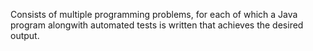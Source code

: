 Consists of multiple programming problems, for each of which a Java program alongwith automated tests is written that achieves the desired output.
